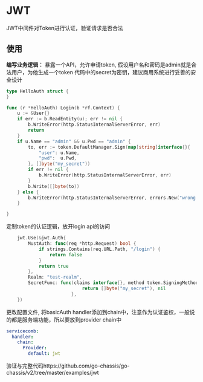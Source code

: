 # JWT
JWT中间件对Token进行认证，验证请求是否合法
## 使用
**编写业务逻辑：**
暴露一个API，允许申请token, 假设用户名和密码是admin就是合法用户，为他生成一个token
代码中的secret为密钥，建议商用系统进行妥善的安全设计
```go
type HelloAuth struct {
}

func (r *HelloAuth) Login(b *rf.Context) {
	u := &User{}
	if err := b.ReadEntity(u); err != nil {
		b.WriteError(http.StatusInternalServerError, err)
		return
	}
	if u.Name == "admin" && u.Pwd == "admin" {
		to, err := token.DefaultManager.Sign(map[string]interface{}{
			"user": u.Name,
			"pwd":  u.Pwd,
		}, []byte("my_secret"))
		if err != nil {
			b.WriteError(http.StatusInternalServerError, err)
		}
		b.Write([]byte(to))
	} else {
		b.WriteError(http.StatusInternalServerError, errors.New("wrong user or pwd"))
	}

}

```
定制token的认证逻辑，放开login api的访问
```go
	jwt.Use(&jwt.Auth{
		MustAuth: func(req *http.Request) bool {
			if strings.Contains(req.URL.Path, "/login") {
				return false
			}
			return true
		},
		Realm: "test-realm",
	    SecretFunc: func(claims interface{}, method token.SigningMethod) (interface{}, error) {
                   			return []byte("my_secret"), nil
                   		},
	})
```

更改配置文件, 将basicAuth handler添加到chain中，注意作为认证鉴权，一般说的都是服务端功能，所以要放到provider chain中
```yaml
servicecomb:
  handler:
    chain:
      Provider:
        default: jwt
```

验证与完整代码https://github.com/go-chassis/go-chassis/v2/tree/master/examples/jwt
